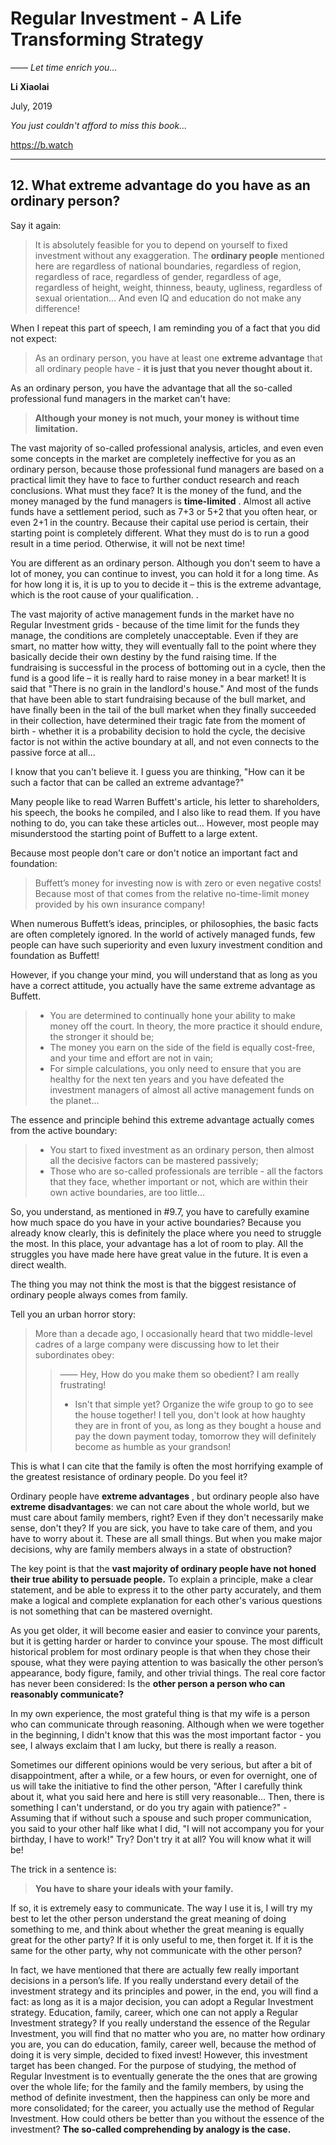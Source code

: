 # Regular Investment - A Life Transforming Strategy

*—— Let time enrich you…*

**Li Xiaolai**

July, 2019

*You just couldn't afford to miss this book...*

https://b.watch

---

## 12. What extreme advantage do you have as an ordinary person?

Say it again:

> It is absolutely feasible for you to depend on yourself to fixed investment without any exaggeration. The **ordinary people** mentioned here are regardless of national boundaries, regardless of region, regardless of race, regardless of gender, regardless of age, regardless of height, weight, thinness, beauty, ugliness, regardless of sexual orientation... And even IQ and education do not make any difference!

When I repeat this part of speech, I am reminding you of a fact that you did not expect:

> As an ordinary person, you have at least one **extreme advantage** that all ordinary people have - **it is just that you never thought about it.**

As an ordinary person, you have the advantage that all the so-called professional fund managers in the market can't have:

> **Although your money is not much, your money is without time limitation.**

The vast majority of so-called professional analysis, articles, and even even some concepts in the market are completely ineffective for you as an ordinary person, because those professional fund managers are based on a practical limit they have to face to further conduct research and reach conclusions. What must they face? It is the money of the fund, and the money managed by the fund managers is **time-limited** . Almost all active funds have a settlement period, such as 7+3 or 5+2 that you often hear, or even 2+1 in the country. Because their capital use period is certain, their starting point is completely different. What they must do is to run a good result in a time period. Otherwise, it will not be next time!

You are different as an ordinary person. Although you don't seem to have a lot of money, you can continue to invest, you can hold it for a long time. As for how long it is, it is up to you to decide it – this is the extreme advantage, which is the root cause of your qualification. .

The vast majority of active management funds in the market have no Regular Investment grids - because of the time limit for the funds they manage, the conditions are completely unacceptable. Even if they are smart, no matter how witty, they will eventually fall to the point where they basically decide their own destiny by the fund raising time. If the fundraising is successful in the process of bottoming out in a cycle, then the fund is a good life – it is really hard to raise money in a bear market! It is said that "There is no grain in the landlord's house." And most of the funds that have been able to start fundraising because of the bull market, and have finally been in the tail of the bull market when they finally succeeded in their collection, have determined their tragic fate from the moment of birth - whether it is a probability decision to hold the cycle, the decisive factor is not within the active boundary at all, and not even connects to the passive force at all...

I know that you can't believe it. I guess you are thinking, "How can it be such a factor that can be called an extreme advantage?"

Many people like to read Warren Buffett's article, his letter to shareholders, his speech, the books he compiled, and I also like to read them. If you have nothing to do, you can take these articles out... However, most people may misunderstood the starting point of Buffett to a large extent.

Because most people don't care or don't notice an important fact and foundation:

> Buffett’s money for investing now is with zero or even negative costs! Because most of that comes from the relative no-time-limit money provided by his own insurance company!

When numerous Buffett’s ideas, principles, or philosophies, the basic facts are often completely ignored. In the world of actively managed funds, few people can have such superiority and even luxury investment condition and foundation as Buffett!

However, if you change your mind, you will understand that as long as you have a correct attitude, you actually have the same extreme advantage as Buffett.

> - You are determined to continually hone your ability to make money off the court. In theory, the more practice it should endure, the stronger it should be;
> - The money you earn on the side of the field is equally cost-free, and your time and effort are not in vain;
> - For simple calculations, you only need to ensure that you are healthy for the next ten years and you have defeated the investment managers of almost all active management funds on the planet...

The essence and principle behind this extreme advantage actually comes from the active boundary:

> - You start to fixed investment as an ordinary person, then almost all the decisive factors can be mastered passively;
> - Those who are so-called professionals are terrible - all the factors that they face, whether important or not, which are within their own active boundaries, are too little...

So, you understand, as mentioned in #9.7, you have to carefully examine how much space do you have in your active boundaries? Because you already know clearly, this is definitely the place where you need to struggle the most. In this place, your advantage has a lot of room to play. All the struggles you have made here have great value in the future. It is even a direct wealth.

The thing you may not think the most is that the biggest resistance of ordinary people always comes from family.

Tell you an urban horror story:

> More than a decade ago, I occasionally heard that two middle-level cadres of a large company were discussing how to let their subordinates obey:
> > —— Hey, How do you make them so obedient? I am really frustrating!
> > - Isn't that simple yet? Organize the wife group to go to see the house together! I tell you, don't look at how haughty they are in front of you, as long as they bought a house and pay the down payment today, tomorrow they will definitely become as humble as your grandson!

This is what I can cite that the family is often the most horrifying example of the greatest resistance of ordinary people. Do you feel it?

Ordinary people have **extreme advantages** , but ordinary people also have **extreme disadvantages**: we can not care about the whole world, but we must care about family members, right? Even if they don't necessarily make sense, don't they? If you are sick, you have to take care of them, and you have to worry about it. These are all small things. But when you make major decisions, why are family members always in a state of obstruction?

The key point is that the **vast majority of ordinary people have not honed their true ability to persuade people.** To explain a principle, make a clear statement, and be able to express it to the other party accurately, and them make a logical and complete explanation for each other's various questions is not something that can be mastered overnight.

As you get older, it will become easier and easier to convince your parents, but it is getting harder or harder to convince your spouse. The most difficult historical problem for most ordinary people is that when they chose their spouse, what they were paying attention to was basically the other person’s appearance, body figure, family, and other trivial things. The real core factor has never been considered: Is the **other person a person who can reasonably communicate?**

In my own experience, the most grateful thing is that my wife is a person who can communicate through reasoning. Although when we were together in the beginning, I didn't know that this was the most important factor - you see, I always exclaim that I am lucky, but there is really a reason.

Sometimes our different opinions would be very serious, but after a bit of disappointment, after a while, or a few hours, or even for overnight, one of us will take the initiative to find the other person, "After I carefully think about it, what you said here and here is still very reasonable... Then, there is something I can't understand, or do you try again with patience?" - Assuming that if without such a spouse and such proper communication, you said to your other half like what I did, "I will not accompany you for your birthday, I have to work!" Try? Don't try it at all? You will know what it will be!

The trick in a sentence is:

> **You have to share your ideals with your family.**

If so, it is extremely easy to communicate. The way I use it is, I will try my best to let the other person understand the great meaning of doing something to me, and think about whether the great meaning is equally great for the other party? If it is only useful to me, then forget it. If it is the same for the other party, why not communicate with the other person?

In fact, we have mentioned that there are actually few really important decisions in a person’s life. If you really understand every detail of the investment strategy and its principles and power, in the end, you will find a fact: as long as it is a major decision, you can adopt a Regular Investment strategy. Education, family, career, which one can not apply a Regular Investment strategy? If you really understand the essence of the Regular Investment, you will find that no matter who you are, no matter how ordinary you are, you can do education, family, career well, because the method of doing it is very simple, decided to fixed invest! However, this investment target has been changed. For the purpose of studying, the method of Regular Investment is to eventually generate the the ones that are growing over the whole life; for the family and the family members, by using the method of definite investment, then the happiness can only be more and more consolidated; for the career, you actually use the method of Regular Investment. How could others be better than you without the essence of the investment? **The so-called comprehending by analogy is the case.**
